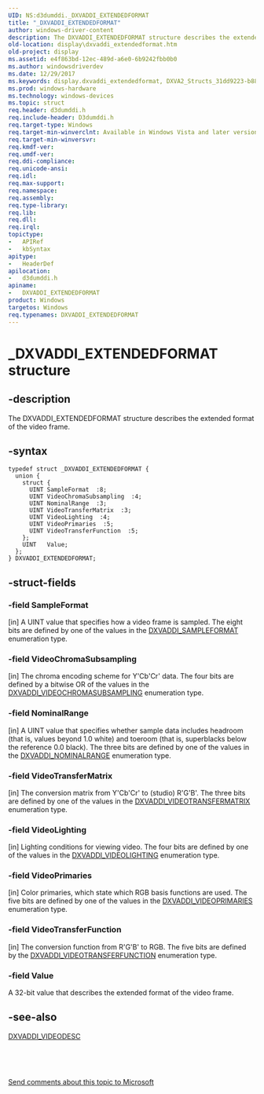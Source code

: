 ```yaml
---
UID: NS:d3dumddi._DXVADDI_EXTENDEDFORMAT
title: "_DXVADDI_EXTENDEDFORMAT"
author: windows-driver-content
description: The DXVADDI_EXTENDEDFORMAT structure describes the extended format of the video frame.
old-location: display\dxvaddi_extendedformat.htm
old-project: display
ms.assetid: e4f863bd-12ec-489d-a6e0-6b9242fbb0b0
ms.author: windowsdriverdev
ms.date: 12/29/2017
ms.keywords: display.dxvaddi_extendedformat, DXVA2_Structs_31dd9223-b889-4db9-acc0-520c8f16410a.xml, DXVADDI_EXTENDEDFORMAT, _DXVADDI_EXTENDEDFORMAT, d3dumddi/DXVADDI_EXTENDEDFORMAT, DXVADDI_EXTENDEDFORMAT structure [Display Devices]
ms.prod: windows-hardware
ms.technology: windows-devices
ms.topic: struct
req.header: d3dumddi.h
req.include-header: D3dumddi.h
req.target-type: Windows
req.target-min-winverclnt: Available in Windows Vista and later versions of the Windows operating systems.
req.target-min-winversvr: 
req.kmdf-ver: 
req.umdf-ver: 
req.ddi-compliance: 
req.unicode-ansi: 
req.idl: 
req.max-support: 
req.namespace: 
req.assembly: 
req.type-library: 
req.lib: 
req.dll: 
req.irql: 
topictype:
-	APIRef
-	kbSyntax
apitype:
-	HeaderDef
apilocation:
-	d3dumddi.h
apiname:
-	DXVADDI_EXTENDEDFORMAT
product: Windows
targetos: Windows
req.typenames: DXVADDI_EXTENDEDFORMAT
---
```


# _DXVADDI_EXTENDEDFORMAT structure


## -description


The DXVADDI_EXTENDEDFORMAT structure describes the extended format of the video frame. 


## -syntax


````
typedef struct _DXVADDI_EXTENDEDFORMAT {
  union {
    struct {
      UINT SampleFormat  :8;
      UINT VideoChromaSubsampling  :4;
      UINT NominalRange  :3;
      UINT VideoTransferMatrix  :3;
      UINT VideoLighting  :4;
      UINT VideoPrimaries  :5;
      UINT VideoTransferFunction  :5;
    };
    UINT   Value;
  };
} DXVADDI_EXTENDEDFORMAT;
````


## -struct-fields




### -field SampleFormat

[in] A UINT value that specifies how a video frame is sampled. The eight bits are defined by one of the values in the <a href="..\d3dumddi\ne-d3dumddi-_dxvaddi_sampleformat.md">DXVADDI_SAMPLEFORMAT</a> enumeration type.


### -field VideoChromaSubsampling

[in] The chroma encoding scheme for Y'Cb'Cr' data. The four bits are defined by a bitwise OR of the values in the <a href="..\d3dumddi\ne-d3dumddi-_dxvaddi_videochromasubsampling.md">DXVADDI_VIDEOCHROMASUBSAMPLING</a> enumeration type. 


### -field NominalRange

[in] A UINT value that specifies whether sample data includes headroom (that is, values beyond 1.0 white) and toeroom (that is, superblacks below the reference 0.0 black). The three bits are defined by one of the values in the <a href="..\d3dumddi\ne-d3dumddi-_dxvaddi_nominalrange.md">DXVADDI_NOMINALRANGE</a> enumeration type. 


### -field VideoTransferMatrix

[in] The conversion matrix from Y'Cb'Cr' to (studio) R'G'B'. The three bits are defined by one of the values in the <a href="..\d3dumddi\ne-d3dumddi-_dxvaddi_videotransfermatrix.md">DXVADDI_VIDEOTRANSFERMATRIX</a> enumeration type. 


### -field VideoLighting

[in] Lighting conditions for viewing video. The four bits are defined by one of the values in the <a href="..\d3dumddi\ne-d3dumddi-_dxvaddi_videolighting.md">DXVADDI_VIDEOLIGHTING</a> enumeration type. 


### -field VideoPrimaries

[in] Color primaries, which state which RGB basis functions are used. The five bits are defined by one of the values in the <a href="..\d3dumddi\ne-d3dumddi-_dxvaddi_videoprimaries.md">DXVADDI_VIDEOPRIMARIES</a> enumeration type. 


### -field VideoTransferFunction

[in] The conversion function from R'G'B' to RGB. The five bits are defined by the <a href="..\d3dumddi\ne-d3dumddi-_dxvaddi_videotransferfunction.md">DXVADDI_VIDEOTRANSFERFUNCTION</a> enumeration type. 


### -field Value

A 32-bit value that describes the extended format of the video frame.


## -see-also

<a href="..\d3dumddi\ns-d3dumddi-_dxvaddi_videodesc.md">DXVADDI_VIDEODESC</a>



 

 

<a href="mailto:wsddocfb@microsoft.com?subject=Documentation%20feedback [display\display]:%20DXVADDI_EXTENDEDFORMAT structure%20 RELEASE:%20(12/29/2017)&amp;body=%0A%0APRIVACY STATEMENT%0A%0AWe use your feedback to improve the documentation. We don't use your email address for any other purpose, and we'll remove your email address from our system after the issue that you're reporting is fixed. While we're working to fix this issue, we might send you an email message to ask for more info. Later, we might also send you an email message to let you know that we've addressed your feedback.%0A%0AFor more info about Microsoft's privacy policy, see http://privacy.microsoft.com/en-us/default.aspx." title="Send comments about this topic to Microsoft">Send comments about this topic to Microsoft</a>

